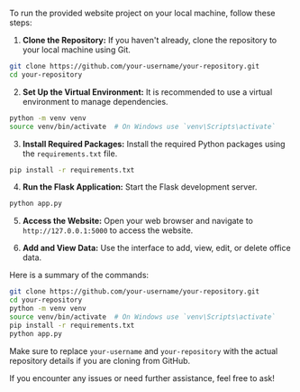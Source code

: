 To run the provided website project on your local machine, follow these steps:

1. **Clone the Repository:**
   If you haven't already, clone the repository to your local machine using Git.

```bash
git clone https://github.com/your-username/your-repository.git
cd your-repository
```

2. **Set Up the Virtual Environment:**
   It is recommended to use a virtual environment to manage dependencies.

```bash
python -m venv venv
source venv/bin/activate  # On Windows use `venv\Scripts\activate`
```

3. **Install Required Packages:**
   Install the required Python packages using the `requirements.txt` file.

```bash
pip install -r requirements.txt
```

4. **Run the Flask Application:**
   Start the Flask development server.

```bash
python app.py
```

5. **Access the Website:**
   Open your web browser and navigate to `http://127.0.0.1:5000` to access the website.

6. **Add and View Data:**
   Use the interface to add, view, edit, or delete office data.

Here is a summary of the commands:

```bash
git clone https://github.com/your-username/your-repository.git
cd your-repository
python -m venv venv
source venv/bin/activate  # On Windows use `venv\Scripts\activate`
pip install -r requirements.txt
python app.py
```

Make sure to replace `your-username` and `your-repository` with the actual repository details if you are cloning from GitHub.

If you encounter any issues or need further assistance, feel free to ask!
